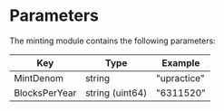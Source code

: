 <!--
order: 4
-->

# Parameters

The minting module contains the following parameters:

| Key                 | Type            | Example                |
|---------------------|-----------------|------------------------|
| MintDenom           | string          | "upractice"                |
| BlocksPerYear       | string (uint64) | "6311520"              |
